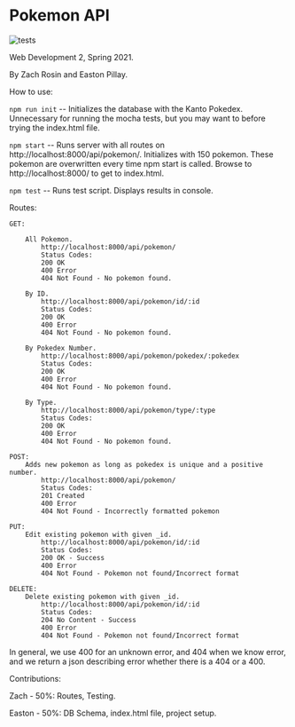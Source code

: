 # Pokemon API

![tests](https://github.com/jedieaston/pokemonapi/actions/workflows/main.yml/badge.svg)

Web Development 2, Spring 2021.

By Zach Rosin and Easton Pillay.

How to use:

` npm run init ` -- Initializes the database with the Kanto Pokedex. Unnecessary for running the mocha tests, but you may want to before trying the index.html file.

`npm start` -- Runs server with all routes on http://localhost:8000/api/pokemon/. Initializes with 150 pokemon. These pokemon are overwritten every time npm start is called. Browse to http://localhost:8000/ to get to index.html.

`npm test` -- Runs test script. Displays results in console.

Routes:

    GET:
        
        All Pokemon.
            http://localhost:8000/api/pokemon/
            Status Codes:
            200 OK
            400 Error
            404 Not Found - No pokemon found.

        By ID.
            http://localhost:8000/api/pokemon/id/:id
            Status Codes:
            200 OK
            400 Error
            404 Not Found - No pokemon found.

        By Pokedex Number.
            http://localhost:8000/api/pokemon/pokedex/:pokedex
            Status Codes:
            200 OK
            400 Error
            404 Not Found - No pokemon found.

        By Type.
            http://localhost:8000/api/pokemon/type/:type
            Status Codes:
            200 OK
            400 Error
            404 Not Found - No pokemon found.

    POST:
        Adds new pokemon as long as pokedex is unique and a positive number.
            http://localhost:8000/api/pokemon/
            Status Codes:
            201 Created
            400 Error
            404 Not Found - Incorrectly formatted pokemon

    PUT:
        Edit existing pokemon with given _id.
            http://localhost:8000/api/pokemon/id/:id
            Status Codes:
            200 OK - Success
            400 Error
            404 Not Found - Pokemon not found/Incorrect format

    DELETE:
        Delete existing pokemon with given _id.
            http://localhost:8000/api/pokemon/id/:id
            Status Codes:
            204 No Content - Success
            400 Error
            404 Not Found - Pokemon not found/Incorrect format

In general, we use 400 for an unknown error, and 404 when we know error, and we return a json describing error whether there is a 404 or a 400.

Contributions:
    
   Zach - 50%:
        Routes, Testing.
    
   Easton - 50%:
        DB Schema, index.html file, project setup.
